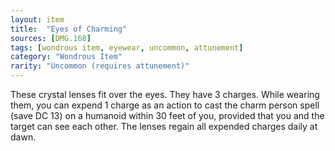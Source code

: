 ```yaml
---
layout: item
title:  "Eyes of Charming"
sources: [DMG.168]
tags: [wondrous item, eyewear, uncommon, attunement]
category: "Wondrous Item"
rarity: "Uncommon (requires attunement)"
---
```


These crystal lenses fit over the eyes. They have 3 charges. While wearing them, you can expend 1 charge as an action to cast the charm person spell (save DC 13) on a humanoid within 30 feet of you, provided that you and the target can see each other. The lenses regain all expended charges daily at dawn.